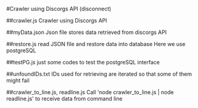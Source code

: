 #Crawler using Discorgs API (disconnect)

##crawler.js
Crawler using Discorgs API

##myData.json
Json file stores data retrieved from discorgs API

##restore.js
read JSON file and restore data into database
Here we use postgreSQL

##testPG.js
just some codes to test the postgreSQL interface

##unfoundIDs.txt
IDs used for retrieving are iterated so that some of them might fail

##crawler_to_line.js, readline.js
Call 'node crawler_to_line.js | node readline.js' to receive data from command line

